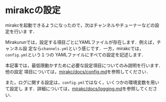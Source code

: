 # mirakcの設定

mirakcを起動できるようになったので，次はチャンネルやチューナーなどの設定を行いま
す．

Mirakurunでは，設定する項目ごとにYAMLファイルが存在します．例えば，チャンネル設
定なら`channels.yml`という感じです．一方，mirakcでは，`config.yml`という１つの
YAMLファイルにすべての設定を記述します．

本記事では，最低限動かすために必要な設定項目についてのみ説明を行います．他の設定
項目については，[mirakc/docs/config.md]を参照してください．

また，ログに関する設定は，`config.yml`ではなく，いくつかの環境変数を用いて設定し
ます．詳細については，[mirakc/docs/logging.md]を参照してください．

[mirakc/docs/config.md]: https://github.com/masnagam/mirakc/blob/master/docs/config.md
[mirakc/docs/logging.md]: https://github.com/masnagam/mirakc/blob/master/docs/logging.md
